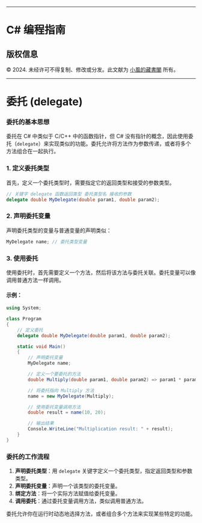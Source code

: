 
---

# C# 编程指南

## 版权信息

© 2024. 未经许可不得复制、修改或分发。此文献为 [小風的藏書閣](https://t.me/xfp2333) 所有。

---

# 委托 (delegate)

### 委托的基本思想

委托在 C# 中类似于 C/C++ 中的函数指针，但 C# 没有指针的概念，因此使用委托（`delegate`）来实现类似的功能。委托允许将方法作为参数传递，或者将多个方法组合在一起执行。

### 1. 定义委托类型

首先，定义一个委托类型时，需要指定它的返回类型和接受的参数类型。

```c#
// 关键字 delegate 函数返回类型 委托类型名 接收的参数
delegate double MyDelegate(double param1, double param2);
```

### 2. 声明委托变量

声明委托类型的变量与普通变量的声明类似：

```c#
MyDelegate name; // 委托类型变量
```

### 3. 使用委托

使用委托时，首先需要定义一个方法，然后将该方法与委托关联。委托变量可以像调用普通方法一样调用。

#### 示例：

```c#
using System;

class Program
{
    // 定义委托
    delegate double MyDelegate(double param1, double param2);

    static void Main()
    {
        // 声明委托变量
        MyDelegate name;

        // 定义一个要委托的方法
        double Multiply(double param1, double param2) => param1 * param2;

        // 将委托指向 Multiply 方法
        name = new MyDelegate(Multiply);

        // 使用委托变量调用方法
        double result = name(10, 20);

        // 输出结果
        Console.WriteLine("Multiplication result: " + result);
    }
}
```

### 委托的工作流程

1. **声明委托类型**：用 `delegate` 关键字定义一个委托类型，指定返回类型和参数类型。
2. **声明委托变量**：声明一个该类型的委托变量。
3. **绑定方法**：将一个实际方法赋值给委托变量。
4. **调用委托**：通过委托变量调用方法，类似调用普通方法。

委托允许你在运行时动态地选择方法，或者组合多个方法来实现某些特定的功能。